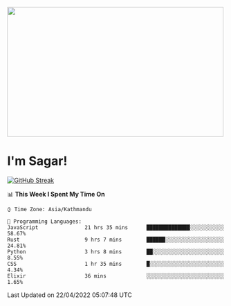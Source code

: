 
<img src="https://media.giphy.com/media/3ornk57KwDXf81rjWM/giphy.gif" width="500" height="300" frameBorder="0" class="giphy-embed" allowFullScreen></img>

#   I'm Sagar!
[![GitHub Streak](https://github-readme-streak-stats.herokuapp.com/?user=sgr2848)](https://git.io/streak-stats)
<!--START_SECTION:waka-->
📊 **This Week I Spent My Time On** 

```text
⌚︎ Time Zone: Asia/Kathmandu

💬 Programming Languages: 
JavaScript               21 hrs 35 mins      ██████████████░░░░░░░░░░░   58.67% 
Rust                     9 hrs 7 mins        ██████░░░░░░░░░░░░░░░░░░░   24.81% 
Python                   3 hrs 8 mins        ██░░░░░░░░░░░░░░░░░░░░░░░   8.55% 
CSS                      1 hr 35 mins        █░░░░░░░░░░░░░░░░░░░░░░░░   4.34% 
Elixir                   36 mins             ░░░░░░░░░░░░░░░░░░░░░░░░░   1.65%

```


 Last Updated on 22/04/2022 05:07:48 UTC
<!--END_SECTION:waka-->
